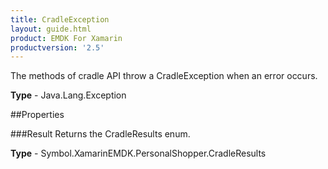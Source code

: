 ```yaml
---
title: CradleException
layout: guide.html
product: EMDK For Xamarin 
productversion: '2.5' 
---
```

The methods of cradle API throw a CradleException when an error occurs.

**Type** - Java.Lang.Exception

##Properties

###Result
Returns the CradleResults enum.

**Type** - Symbol.XamarinEMDK.PersonalShopper.CradleResults
